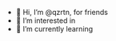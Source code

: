 - 👋 Hi, I’m @qzrtn, for friends 
- 👀 I’m interested in
- 🌱 I’m currently learning

<!---
qzertyno/qzertyno is a ✨ special ✨ repository because its `README.md` (this file) appears on your GitHub profile.
You can click the Preview link to take a look at your changes.
--->
